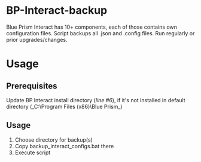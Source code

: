 # BP-Interact-backup
Blue Prism Interact has 10+ components, each of those contains own configuration files. 
Script backups all .json and .config files. 
Run regularly or prior upgrades/changes.

# Usage
## Prerequisites
Update BP Interact install directory (_line #6_), if it's not installed in default directory (_C:\Program Files (x86)\Blue Prism\_)

## Usage
1. Choose directory for backup(s)
2. Copy backup_interact_configs.bat there
3. Execute script

